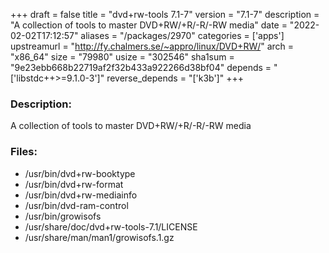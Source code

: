 +++
draft = false
title = "dvd+rw-tools 7.1-7"
version = "7.1-7"
description = "A collection of tools to master DVD+RW/+R/-R/-RW media"
date = "2022-02-02T17:12:57"
aliases = "/packages/2970"
categories = ['apps']
upstreamurl = "http://fy.chalmers.se/~appro/linux/DVD+RW/"
arch = "x86_64"
size = "79980"
usize = "302546"
sha1sum = "9e23ebb668b22719af2f32b433a922266d38bf04"
depends = "['libstdc++>=9.1.0-3']"
reverse_depends = "['k3b']"
+++
### Description: 
A collection of tools to master DVD+RW/+R/-R/-RW media

### Files: 
* /usr/bin/dvd+rw-booktype
* /usr/bin/dvd+rw-format
* /usr/bin/dvd+rw-mediainfo
* /usr/bin/dvd-ram-control
* /usr/bin/growisofs
* /usr/share/doc/dvd+rw-tools-7.1/LICENSE
* /usr/share/man/man1/growisofs.1.gz
